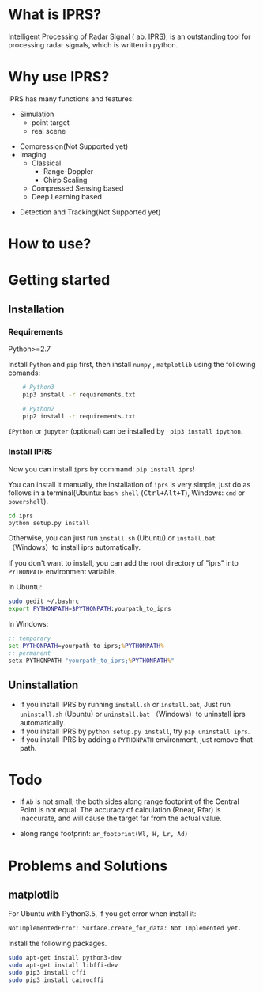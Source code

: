# What is IPRS?

Intelligent Processing of Radar Signal ( ab. IPRS), is an outstanding tool for processing radar signals, which is written in python.


# Why use IPRS?

IPRS has many functions and features:

+ Simulation
    - point target
    - real scene
<!-- + Compression -->
+ Compression(Not Supported yet)
+ Imaging
    - Classical
        * Range-Doppler
        * Chirp Scaling
    - Compressed Sensing based
    - Deep Learning based
<!-- + Detection and Tracking -->
+ Detection and Tracking(Not Supported yet)

# How to use?


# Getting started

## Installation

### Requirements

Python>=2.7

Install `Python` and `pip` first, then install `numpy` , `matplotlib` using the following comands:

```bash
	# Python3
	pip3 install -r requirements.txt

	# Python2
	pip2 install -r requirements.txt


```

`IPython` or `jupyter` (optional) can be installed by `` pip3 install ipython``.


### Install IPRS


Now you can install ``iprs`` by command: ``pip install iprs``! 

You can install it manually, the installation of ``iprs`` is very simple, just do as follows in a terminal(Ubuntu: `bash shell` (<kbd>Ctrl+Alt+T</kbd>), Windows: `cmd` or `powershell`).

```bash
cd iprs
python setup.py install
```

Otherwise, you can just run ``install.sh`` (Ubuntu) or ``install.bat`` （Windows）to install iprs automatically.

If you don't want to install, you can add the root directory of "iprs" into ``PYTHONPATH`` environment variable.

In Ubuntu:

```bash
sudo gedit ~/.bashrc
export PYTHONPATH=$PYTHONPATH:yourpath_to_iprs
```
In Windows:

```bat
:: temporary
set PYTHONPATH=yourpath_to_iprs;%PYTHONPATH%
:: permanent
setx PYTHONPATH "yourpath_to_iprs;%PYTHONPATH%"
```

## Uninstallation

- If you install IPRS by running ``install.sh`` or ``install.bat``, Just run ``uninstall.sh`` (Ubuntu) or ``uninstall.bat`` （Windows）to uninstall iprs automatically.
- If you install IPRS by ``python setup.py install``, try ``pip uninstall iprs``.
- If you install IPRS by adding a ``PYTHONPATH`` environment, just remove that path.


# Todo

- if ``Ab`` is not small, the both sides along range footprint of the Central Point is not equal. The accuracy of calculation (Rnear, Rfar) is inaccurate, and will cause the target far from the actual value.

- along range footprint: ``ar_footprint(Wl, H, Lr, Ad)``

# Problems and Solutions

## matplotlib

For Ubuntu with Python3.5, if you get error when install it:

```bash
NotImplementedError: Surface.create_for_data: Not Implemented yet.
```

Install the following packages.

```bash
sudo apt-get install python3-dev
sudo apt-get install libffi-dev
sudo pip3 install cffi
sudo pip3 install cairocffi
```


